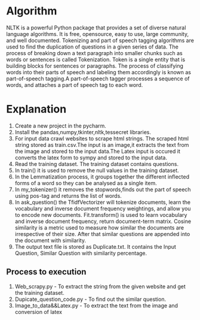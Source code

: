 # Algorithm
   NLTK is a powerful Python package that provides a set of diverse natural language algorithms. It is free, opensource, easy to use, large community, and well documented. Tokenizing and part of speech tagging algorithms are used to find the duplication of questions in a given series of data. The process of breaking down a text paragraph into smaller chunks such as words or sentences is called Tokenization. Token is a single entity that is building blocks for sentences or paragraphs. The process of classifying words into their parts of speech and labeling them accordingly is known as part-of-speech tagging.A part-of-speech tagger processes a sequence of words, and attaches a part of speech tag to each word.
# Explanation
   1. Create a new project in the pycharm. 
   2. Install the pandas,numpy,tkinter,nltk,tessecret libraries. 
   3. For input data crawl websites to scrape html strings. The scraped html string stored as train.csv.The input is an image,it extracts the text from the image and stored to the input data.The Latex input is occured it converts the latex form to sympy and stored to the input data.
   4. Read the training dataset. The training dataset contains questions.
   5. In train() it is used to remove the null values in the training dataset. 
   6. In the Lemmatization process, it groups together the different inflected forms of a word so they can be analysed as a single item. 
   7. In my_tokenizer() it removes the stopwords,finds out the part of speech using pos-tag and returns the list of words. 
   8. In ask_question() the TfidfVectorizer will tokenize documents, learn the vocabulary and inverse document frequency weightings, and allow you to encode new documents. Fit.transform() is used to learn vocabulary and inverse document frequency, return document-term matrix. Cosine similarity is a metric used to measure how similar the documents are irrespective of their size. After that similar questions are appended into the document with similarity.
   9. The output text file is stored as Duplicate.txt. It contains the Input Question, Similar Question with similarity percentage.
## Process to execution
   1. Web_scrapy.py - To extract the string from the given website and get the training dataset.
   2. Dupicate_question_code.py - To find out the similar question.
   3. Image_to_data&&Latex.py - To extract the text from the image and conversion of latex
  
